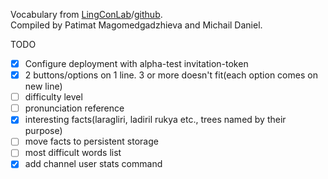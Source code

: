 Vocabulary from [LingConLab](http://lingconlab.ru/TukitaDict/)/[github](https://github.com/LingConLab/TukitaDict).  
Compiled by Patimat Magomedgadzhieva and Michail Daniel.  


TODO
- [x] Configure deployment with alpha-test invitation-token
- [x] 2 buttons/options on 1 line. 3 or more doesn't fit(each option comes on new line)
- [ ] difficulty level
- [ ] pronunciation reference
- [x] interesting facts(laragliri, ladiril rukya etc., trees named by their purpose)
- [ ] move facts to persistent storage
- [ ] most difficult words list
- [x] add channel user stats command